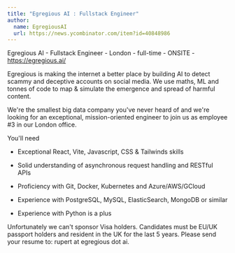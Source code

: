 ```yaml
---
title: "Egregious AI : Fullstack Engineer"
author:
  name: EgregiousAI
  url: https://news.ycombinator.com/item?id=40848986
---
```

Egregious AI - Fullstack Engineer - London - full-time - ONSITE - <a href="https:&#x2F;&#x2F;egregious.ai&#x2F;" rel="nofollow">https:&#x2F;&#x2F;egregious.ai&#x2F;</a>

Egregious is making the internet a better place by building AI to detect scammy and deceptive accounts on social media. We use maths, ML and tonnes of code to map &amp; simulate the emergence and spread of harmful content.

We&#x27;re the smallest big data company you&#x27;ve never heard of and we&#x27;re looking for an exceptional, mission-oriented engineer to join us as employee #3 in our London office.

You&#x27;ll need

* Exceptional React, Vite, Javascript, CSS &amp; Tailwinds skills

* Solid understanding of asynchronous request handling and RESTful APIs

* Proficiency with Git, Docker, Kubernetes and Azure&#x2F;AWS&#x2F;GCloud

* Experience with PostgreSQL, MySQL, ElasticSearch, MongoDB or similar

* Experience with Python is a plus

Unfortunately we can&#x27;t sponsor Visa holders. Candidates must be EU&#x2F;UK passport holders and resident in the UK for the last 5 years. Please send your resume to: rupert at egregious dot ai.
